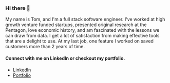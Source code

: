 ### Hi there 👋

My name is Tom, and I'm a full stack software engineer. I've worked at high growth venture funded startups, presented original research at the Pentagon, love economic history, and am fascinated with the lessons we can draw from data. I get a lot of satisfaction from making effective tools that are a delight to use. At my last job, one feature I worked on saved customers more than 2 years of time. 

#### Connect with me on LinkedIn or checkout my portfolio. 

- [LinkedIn](https://www.linkedin.com/in/thomasconger/)
- [Portfolio](https://tomconger.com/)
